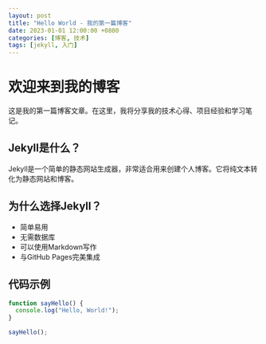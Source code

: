 ```yaml
---
layout: post
title: "Hello World - 我的第一篇博客"
date: 2023-01-01 12:00:00 +0800
categories: [博客, 技术]
tags: [jekyll, 入门]
---
```


# 欢迎来到我的博客

这是我的第一篇博客文章。在这里，我将分享我的技术心得、项目经验和学习笔记。

## Jekyll是什么？

Jekyll是一个简单的静态网站生成器，非常适合用来创建个人博客。它将纯文本转化为静态网站和博客。

## 为什么选择Jekyll？

- 简单易用
- 无需数据库
- 可以使用Markdown写作
- 与GitHub Pages完美集成

## 代码示例

```javascript
function sayHello() {
  console.log("Hello, World!");
}

sayHello();
